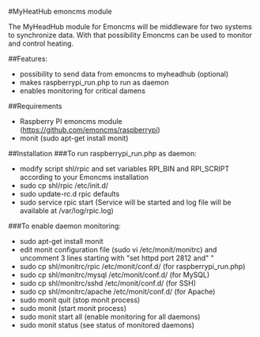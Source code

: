 #MyHeatHub emoncms module

The MyHeadHub module for Emoncms will be middleware for two systems to synchronize data. With that possibility Emoncms can be used to monitor and control heating.

##Features:
- possibility to send data from emoncms to myheadhub (optional)
- makes raspberrypi_run.php to run as daemon
- enables monitoring for critical damens

##Requirements
- Raspberry PI emoncms module (https://github.com/emoncms/raspberrypi)
- monit (sudo apt-get install monit)

##Installation
###To run raspberrypi_run.php as daemon:
- modify script shl/rpic and set variables RPI_BIN and RPI_SCRIPT according to your Emoncms installation
- sudo cp shl/rpic /etc/init.d/
- sudo update-rc.d rpic defaults
- sudo service rpic start (Service will be started and log file will be available at /var/log/rpic.log)

###To enable daemon monitoring:
- sudo apt-get install monit
- edit monit configuration file (sudo vi /etc/monit/monitrc) and uncomment 3 lines starting with "set httpd port 2812 and" "
- sudo cp shl/monitrc/rpic /etc/monit/conf.d/   (for raspberrypi_run.php)
- sudo cp shl/monitrc/mysql /etc/monit/conf.d/  (for MySQL)
- sudo cp shl/monitrc/sshd /etc/monit/conf.d/   (for SSH)
- sudo cp shl/monitrc/apache /etc/monit/conf.d/ (for Apache)
- sudo monit quit      (stop monit process)
- sudo monit           (start monit process)
- sudo monit start all (enable monitoring for all daemons)
- sudo monit status    (see status of monitored daemons)
